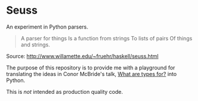# Seuss

An experiment in Python parsers.

> A parser for things
> Is a function from strings
> To lists of pairs
> Of things and strings.

Source: http://www.willamette.edu/~fruehr/haskell/seuss.html

The purpose of this repository is to provide me with a playground for translating the ideas in Conor McBride's talk, [What are types for?][type-talk] into Python.

This is *not* intended as production quality code.


[type-talk]: https://www.youtube.com/watch?v=3U3lV5VPmOU

